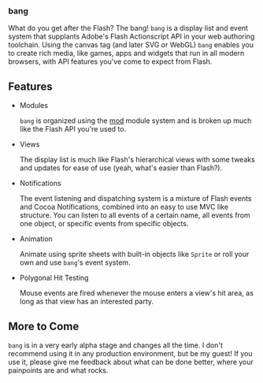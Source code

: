 ### bang ###

What do you get after the Flash? The bang!
`bang` is a display list and event system that supplants Adobe's 
Flash Actionscript API in your web authoring toolchain. 
Using the canvas tag (and later SVG or WebGL) `bang` enables you 
to create rich media, like games, apps and widgets that run in all 
modern browsers, with API features you've come to expect from Flash.

Features
--------
+   Modules 

    `bang` is organized using the [mod](https://github.com/schell/mod) module system and is broken up much like the Flash API you're used to.

+   Views 

    The display list is much like Flash's hierarchical views with some tweaks and updates for ease of use (yeah, what's easier than Flash?).

+   Notifications 

    The event listening and dispatching system is a mixture of Flash events and Cocoa Notifications, combined into an easy to use MVC like structure. You can listen to all events of a certain name, all events from one object, or specific events from specific objects.

+   Animation 

    Animate using sprite sheets with built-in objects like `Sprite` or roll your own and use `bang`'s event system.

+   Polygonal Hit Testing 

    Mouse events are fired whenever the mouse enters a view's hit area, as long as that view has an interested party.

More to Come
------------
`bang` is in a very early alpha stage and changes all the time. I don't recommend
using it in any production environment, but be my guest! If you use it, please give 
me feedback about what can be done better, where your painpoints are and what rocks.